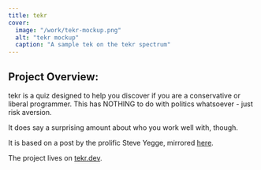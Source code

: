 ```yaml
---
title: tekr
cover:
  image: "/work/tekr-mockup.png"
  alt: "tekr mockup"
  caption: "A sample tek on the tekr spectrum"
---
```


## Project Overview:
tekr is a quiz designed to help you discover if you are a conservative or liberal programmer. This has NOTHING to do with politics whatsoever - just risk aversion.

It does say a surprising amount about who you work well with, though.

It is based on a post by the prolific Steve Yegge, mirrored [here](/2019/09/06/notes-from-the-mystery-machine_bus/).

The project lives on [tekr.dev](https://tekr.dev).

